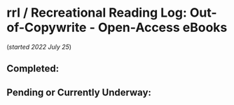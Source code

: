 # rrl / Recreational Reading Log: Out-of-Copywrite - Open-Access eBooks  
(*started 2022 July 25*)  

## Completed:  


## Pending or Currently Underway:  


